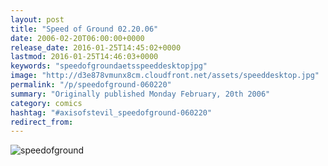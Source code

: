 ```yaml
---
layout: post
title: "Speed of Ground 02.20.06"
date: 2006-02-20T06:00:00+0000
release_date: 2016-01-25T14:45:02+0000
lastmod: 2016-01-25T14:46:03+0000
keywords: "speedofgroundaetsspeeddesktopjpg"
image: "http://d3e878vmunx8cm.cloudfront.net/assets/speeddesktop.jpg"
permalink: "/p/speedofground-060220"
summary: "Originally published Monday February, 20th 2006"
category: comics
hashtag: "#axisofstevil_speedofground-060220"
redirect_from:
---
```


![speedofground](http://d3e878vmunx8cm.cloudfront.net/assets/speeddesktop.jpg)
